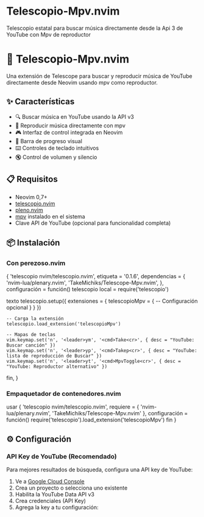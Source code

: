 # Telescopio-Mpv.nvim
Telescopio estatal para buscar música directamente desde la Api 3 de YouTube con Mpv de reproductor

# 🎵 Telescopio-Mpv.nvim

Una extensión de Telescope para buscar y reproducir música de YouTube directamente desde Neovim usando mpv como reproductor.

## ✨ Características

- 🔍 Buscar música en YouTube usando la API v3
- 🎵 Reproducir música directamente con mpv
- 🎮 Interfaz de control integrada en Neovim
- 📱 Barra de progreso visual
- ⌨️ Controles de teclado intuitivos
- 🔇 Control de volumen y silencio

## 📋 Requisitos

- Neovim 0,7+
- [telescopio.nvim](https://github.com/nvim-telescope/telescope.nvim)
- [pleno.nvim](https://github.com/nvim-lua/plenary.nvim)
- [mpv](https://mpv.io/) instalado en el sistema
- Clave API de YouTube (opcional para funcionalidad completa)

## 📦 Instalación

### Con perezoso.nvim
{
'telescopio nvim/telescopio.nvim',
etiqueta = '0.1.6',
dependencias = {
'nvim-lua/plenary.nvim',
'TakeMichiks/Telescope-Mpv.nvim',
},
configuración = función()
telescopio local = require('telescopio')

texto
 telescopio.setup({
 extensiones = {
 telescopioMpv = {
 -- Configuración opcional
            }
        }
 })
    
    -- Carga la extensión
    telescopio.load_extension('telescopioMpv')
    
    -- Mapas de teclas
    vim.keymap.set('n', '<leader>ym', '<cmd>Take<cr>', { desc = "YouTube: Buscar canción" })
    vim.keymap.set('n', '<leader>yp', '<cmd>Takep<cr>', { desc = "YouTube: lista de reproducción de Buscar" })
    vim.keymap.set('n', '<leader>yt', '<cmd>MpvToggle<cr>', { desc = "YouTube: Reproductor alternativo" })
fin,
}

### Empaquetador de contenedores.nvim

usar {
'telescopio nvim/telescopio.nvim',
requiere = {
'nvim-lua/plenary.nvim',
'TakeMichiks/Telescope-Mpv.nvim'
},
configuración = función()
require('telescopio').load_extension('telescopioMpv')
fin
}

## ⚙️ Configuración

### API Key de YouTube (Recomendado)

Para mejores resultados de búsqueda, configura una API key de YouTube:

1. Ve a [Google Cloud Console](https://console.cloud.google.com/)
2. Crea un proyecto o selecciona uno existente
3. Habilita la YouTube Data API v3
4. Crea credenciales (API Key)
5. Agrega la key a tu configuración:
